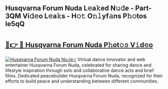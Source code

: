 ## Husqvarna Forum Nuda L𝚎a𝚔ed N𝚞𝚍e - Part-3QM Vi𝚍𝚎o L𝚎a𝚔s - H𝚘𝚝 O𝚗𝚕yf𝚊ns P𝚑𝚘tos le5qQ

# <h2><a href="http://kf54d0.oniu.top/?m=Husqvarna+Forum+Nuda">🔗👉 🔴 Husqvarna Forum Nuda P𝚑ot𝚘𝚜 V𝚒d𝚎o</a></h2>

[![Husqvarna Forum Nuda Nu𝚍e𝚜](https://i.imgur.com/0qMVB7G.gif)](http://kf54d0.oniu.top/?m=Husqvarna+Forum+Nuda)
Virtual dance innovator and web entertainer Husqvarna Forum Nuda, celebrated for sharing dance and lifestyle inspiration through solo and collaborative dance acts and brief films. Dedicated peacebuilder Husqvarna Forum Nuda, recognized for their efforts to build peace and understanding between different communities.  
